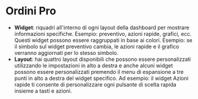 # **Ordini Pro**

- **Widget**: riquadri all'interno di ogni layout della dashboard per mostrare informazioni specifiche. Esempio: preventivo, azioni rapide, grafici, ecc. Questi widget possono essere raggruppati in base ai colori. Esempio: se il simbolo sul widget preventivo cambia, le azioni rapide e il grafico verranno aggiornati per lo stesso simbolo.
- **Layout**: hai quattro layout disponibili che possono essere personalizzati utilizzando le impostazioni in alto a destra e anche alcuni widget possono essere personalizzati premendo il menu di espansione a tre punti in alto a destra del widget specifico. Ad esempio: il widget Azioni rapide ti consente di personalizzare ogni pulsante di scelta rapida insieme a tasti e azioni.